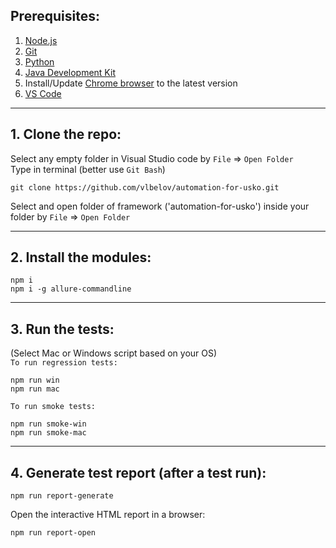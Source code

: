## Prerequisites:
1. [Node.js](https://nodejs.org/)
2. [Git](https://git-scm.com/)
3. [Python](https://www.python.org/downloads/)
4. [Java Development Kit](https://www.java.com/en/download/)
5. Install/Update [Chrome browser](https://www.google.com/chrome/) to the latest version
6. [VS Code](https://code.visualstudio.com/download)

---
## 1. Clone the repo:
 Select any empty folder in Visual Studio code by ```File``` => ```Open Folder```
</br> Type in terminal (better use ```Git Bash```)
```
git clone https://github.com/vlbelov/automation-for-usko.git
```
Select and open folder of framework ('automation-for-usko') inside your folder by ```File``` => ```Open Folder```

---

## 2. Install the modules:
```
npm i
npm i -g allure-commandline
```

---
## 3. Run the tests:
(Select Mac or Windows script based on your OS)
</br>```To run regression tests:```
```
npm run win
npm run mac
```
```To run smoke tests:```
```
npm run smoke-win
npm run smoke-mac
```
---
## 4. Generate test report (after a test run):
```
npm run report-generate
```
Open the interactive HTML report in a browser:
```
npm run report-open
```